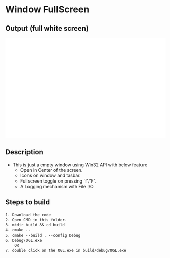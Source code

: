# Window FullScreen

## Output (full white screen)

![alt text](output.png)

## Description

- This is just a empty window using Win32 API with below feature
  - Open in Center of the screen.
  - Icons on window and tasbar.
  - Fullscreen toggle on pressing 'f'/'F'.
  - A Logging mechanism with File I/O.

## Steps to build

    1. Download the code
    2. Open CMD in this folder.
    3. mkdir build && cd build
    4. cmake ..
    5. cmake --build . --config Debug
    6. Debug\OGL.exe
        OR
    7. double click on the OGL.exe in build/debug/OGL.exe

